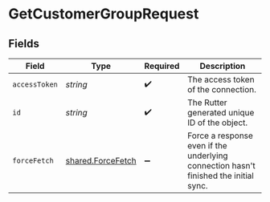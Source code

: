 # GetCustomerGroupRequest


## Fields

| Field                                                                                | Type                                                                                 | Required                                                                             | Description                                                                          |
| ------------------------------------------------------------------------------------ | ------------------------------------------------------------------------------------ | ------------------------------------------------------------------------------------ | ------------------------------------------------------------------------------------ |
| `accessToken`                                                                        | *string*                                                                             | :heavy_check_mark:                                                                   | The access token of the connection.                                                  |
| `id`                                                                                 | *string*                                                                             | :heavy_check_mark:                                                                   | The Rutter generated unique ID of the object.                                        |
| `forceFetch`                                                                         | [shared.ForceFetch](../../models/shared/forcefetch.md)                               | :heavy_minus_sign:                                                                   | Force a response even if the underlying connection hasn't finished the initial sync. |